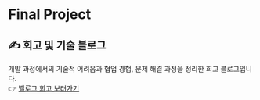 # Final Project


## ✍️ 회고 및 기술 블로그

개발 과정에서의 기술적 어려움과 협업 경험, 문제 해결 과정을 정리한 회고 블로그입니다.  
👉 [벨로그 회고 보러가기](https://velog.io/@gurcjs0132/파이널-프로젝트-회고-학원ERP)
